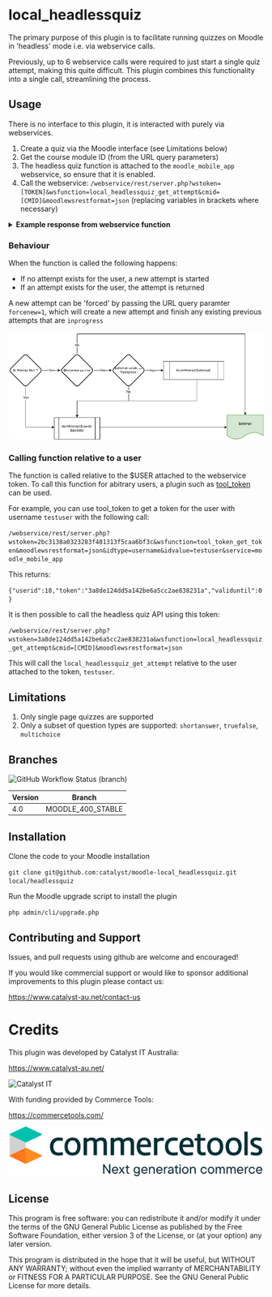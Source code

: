 # local_headlessquiz
The primary purpose of this plugin is to facilitate running quizzes on Moodle in 'headless' mode i.e. via webservice calls.

Previously, up to 6 webservice calls were required to just start a single quiz attempt, making this quite difficult. This plugin combines this functionality into a single call, streamlining the process.

## Usage
There is no interface to this plugin, it is interacted with purely via webservices. 

1. Create a quiz via the Moodle interface (see Limitations below)
2. Get the course module ID (from the URL query parameters) 
3. The headless quiz function is attached to the `moodle_mobile_app` webservice, so ensure that it is enabled.
4. Call the webservice: `/webservice/rest/server.php?wstoken=[TOKEN]&wsfunction=local_headlessquiz_get_attempt&cmid=[CMID]&moodlewsrestformat=json` (replacing variables in brackets where necessary)


<details>
<summary><b>Example response from webservice function</b></summary>

```json
{
	"data": {
		"user": {
			"id": 18
		},
		"quiz": {
			"id": 1,
			"name": "Headless Quiz Test 1",
			"cmid": 66,
			"gradetopass": 5,
			"bestgrade": 10,
			"questions": [
				{
					"id": 11,
					"name": "True or false 1",
					"questiontext": "<p dir=\"ltr\" style=\"text-align: left;\">Is this question true? Select True<br><\/p>",
					"type": "truefalse",
					"slot": 1,
					"options": "{\"id\":\"6\",\"question\":\"11\",\"trueanswer\":\"21\",\"falseanswer\":\"22\",\"answers\":{\"21\":{\"id\":\"21\",\"question\":\"11\",\"answer\":\"True\",\"answerformat\":\"0\",\"fraction\":\"1.0000000\",\"feedback\":\"<p dir=\\\"ltr\\\" style=\\\"text-align: left;\\\">Feed back for true test<br><\\\/p>\",\"feedbackformat\":\"1\"},\"22\":{\"id\":\"22\",\"question\":\"11\",\"answer\":\"False\",\"answerformat\":\"0\",\"fraction\":\"0.0000000\",\"feedback\":\"<p dir=\\\"ltr\\\" style=\\\"text-align: left;\\\"><\\\/p><p dir=\\\"ltr\\\">Feed back for false test<br><\\\/p><br><p><\\\/p>\",\"feedbackformat\":\"1\"}}}"
				},
				{
					"id": 12,
					"name": "multiple choice test 1",
					"questiontext": "<p dir=\"ltr\" style=\"text-align: left;\">multiple choice test 1<br><\/p>",
					"type": "multichoice",
					"slot": 2,
					"options": "{\"id\":\"3\",\"questionid\":\"12\",\"layout\":\"0\",\"single\":\"1\",\"shuffleanswers\":\"1\",\"correctfeedback\":\"Your answer is correct.\",\"correctfeedbackformat\":\"1\",\"partiallycorrectfeedback\":\"Your answer is partially correct.\",\"partiallycorrectfeedbackformat\":\"1\",\"incorrectfeedback\":\"Your answer is incorrect.\",\"incorrectfeedbackformat\":\"1\",\"answernumbering\":\"abc\",\"shownumcorrect\":\"1\",\"showstandardinstruction\":\"0\",\"answers\":{\"23\":{\"id\":\"23\",\"question\":\"12\",\"answer\":\"<p dir=\\\"ltr\\\" style=\\\"text-align: left;\\\">C1<br><\\\/p>\",\"answerformat\":\"1\",\"fraction\":\"1.0000000\",\"feedback\":\"<p dir=\\\"ltr\\\" style=\\\"text-align: left;\\\">C1 feedback here<br><\\\/p>\",\"feedbackformat\":\"1\"},\"24\":{\"id\":\"24\",\"question\":\"12\",\"answer\":\"<p dir=\\\"ltr\\\" style=\\\"text-align: left;\\\">C2<br><\\\/p>\",\"answerformat\":\"1\",\"fraction\":\"0.9000000\",\"feedback\":\"<strong>C2 feedback<br><\\\/strong>\",\"feedbackformat\":\"1\"},\"25\":{\"id\":\"25\",\"question\":\"12\",\"answer\":\"<p dir=\\\"ltr\\\" style=\\\"text-align: left;\\\">C3<br><\\\/p>\",\"answerformat\":\"1\",\"fraction\":\"0.1111111\",\"feedback\":\"<p dir=\\\"ltr\\\" style=\\\"text-align: left;\\\"><em>C3 feddback<br><\\\/em><\\\/p>\",\"feedbackformat\":\"1\"},\"26\":{\"id\":\"26\",\"question\":\"12\",\"answer\":\"<p dir=\\\"ltr\\\" style=\\\"text-align: left;\\\">C4<br><\\\/p>\",\"answerformat\":\"1\",\"fraction\":\"0.2500000\",\"feedback\":\"<h3 dir=\\\"ltr\\\" style=\\\"text-align: left;\\\">C4 feedback<br><\\\/h3>\",\"feedbackformat\":\"1\"}}}"
				},
				{
					"id": 5,
					"name": "Test3",
					"questiontext": "<p dir=\"ltr\" style=\"text-align: left;\">test<br><\/p>",
					"type": "multichoice",
					"slot": 3,
					"options": "{\"id\":\"2\",\"questionid\":\"5\",\"layout\":\"0\",\"single\":\"0\",\"shuffleanswers\":\"1\",\"correctfeedback\":\"Your answer is correct.\",\"correctfeedbackformat\":\"1\",\"partiallycorrectfeedback\":\"Your answer is partially correct.\",\"partiallycorrectfeedbackformat\":\"1\",\"incorrectfeedback\":\"Your answer is incorrect.\",\"incorrectfeedbackformat\":\"1\",\"answernumbering\":\"abc\",\"shownumcorrect\":\"1\",\"showstandardinstruction\":\"0\",\"answers\":{\"11\":{\"id\":\"11\",\"question\":\"5\",\"answer\":\"<p dir=\\\"ltr\\\" style=\\\"text-align: left;\\\">test<br><\\\/p>\",\"answerformat\":\"1\",\"fraction\":\"0.9000000\",\"feedback\":\"\",\"feedbackformat\":\"1\"},\"12\":{\"id\":\"12\",\"question\":\"5\",\"answer\":\"<p dir=\\\"ltr\\\" style=\\\"text-align: left;\\\">test<br><\\\/p>\",\"answerformat\":\"1\",\"fraction\":\"0.1000000\",\"feedback\":\"\",\"feedbackformat\":\"1\"},\"13\":{\"id\":\"13\",\"question\":\"5\",\"answer\":\"<p dir=\\\"ltr\\\" style=\\\"text-align: left;\\\">test<br><\\\/p>\",\"answerformat\":\"1\",\"fraction\":\"0.0000000\",\"feedback\":\"\",\"feedbackformat\":\"1\"},\"14\":{\"id\":\"14\",\"question\":\"5\",\"answer\":\"<p dir=\\\"ltr\\\" style=\\\"text-align: left;\\\">wrong<br><\\\/p>\",\"answerformat\":\"1\",\"fraction\":\"0.0000000\",\"feedback\":\"\",\"feedbackformat\":\"1\"}}}"
				},
				{
					"id": 4,
					"name": "Short answer",
					"questiontext": "<p dir=\"ltr\" style=\"text-align: left;\">Short answer<br><\/p>",
					"type": "shortanswer",
					"slot": 4,
					"options": "{\"usecase\":\"0\",\"answers\":{\"9\":{\"id\":\"9\",\"question\":\"4\",\"answer\":\"correct\",\"answerformat\":\"0\",\"fraction\":\"1.0000000\",\"feedback\":\"\",\"feedbackformat\":\"1\"},\"10\":{\"id\":\"10\",\"question\":\"4\",\"answer\":\"incorrect\",\"answerformat\":\"0\",\"fraction\":\"0.5000000\",\"feedback\":\"\",\"feedbackformat\":\"1\"}}}"
				}
			]
		},
		"attempt": {
			"id": 77,
			"state": "inprogress",
			"feedback": "",
			"summarks": 0,
			"passed": false,
			"scaledgrade": 0,
			"timestart": 1667178056,
			"timemodified": 1667179192,
			"number": 64,
			"responses": [
				{
					"questionid": 11,
					"state": "gradedright",
					"mark": 1,
					"status": "Correct",
					"data": "{\"answer\":\"1\"}",
					"slot": 1,
					"html": "<div id=\"question-77-1\" class=\"que truefalse immediatefeedback correct\"><div class=\"info\"><h3 class=\"no\">Question <span class=\"qno\">1<\/span><\/h3><div class=\"state\">Correct<\/div><div class=\"grade\">Mark 1.00 out of 1.00<\/div><div class=\"questionflag editable\"><input type=\"hidden\" name=\"q77:1_:flagged\" value=\"0\" \/><input type=\"hidden\" value=\"qaid=273&amp;qubaid=77&amp;qid=11&amp;slot=1&amp;checksum=e1e20dd938322a7e95f3f5894c60ba08&amp;sesskey=DESmM0G03Y&amp;newstate=\" class=\"questionflagpostdata\" \/><input type=\"checkbox\" id=\"q77:1_:flaggedcheckbox\" name=\"q77:1_:flagged\" value=\"1\" \/><label id=\"q77:1_:flaggedlabel\" for=\"q77:1_:flaggedcheckbox\"><img src=\"https:\/\/commercetools.localhost\/theme\/image.php\/boost\/core\/1666835649\/i\/unflagged\" alt=\"\" class=\"questionflagimage\" id=\"q77:1_:flaggedimg\" \/><span>Flag question<\/span><\/label>\n<\/div><\/div><div class=\"content\"><div class=\"formulation clearfix\"><h4 class=\"accesshide\">Question text<\/h4><input type=\"hidden\" name=\"q77:1_:sequencecheck\" value=\"2\" \/><div class=\"qtext\"><p dir=\"ltr\" style=\"text-align: left;\">Is this question true? Select True<br><\/p><\/div><div class=\"ablock\"><div class=\"prompt\">Select one:<\/div><div class=\"answer\"><div class=\"r0 correct\"><input type=\"radio\" name=\"q77:1_answer\" value=\"1\" id=\"q77:1_answertrue\" disabled=\"disabled\" checked=\"checked\" \/><label for=\"q77:1_answertrue\" class=\"ml-1\">True<\/label> <i class=\"icon fa fa-check text-success fa-fw \"  title=\"Correct\" role=\"img\" aria-label=\"Correct\"><\/i><\/div><div class=\"r1\"><input type=\"radio\" name=\"q77:1_answer\" value=\"0\" id=\"q77:1_answerfalse\" disabled=\"disabled\" \/><label for=\"q77:1_answerfalse\" class=\"ml-1\">False<\/label> <\/div><\/div><\/div><\/div><div class=\"outcome clearfix\"><h4 class=\"accesshide\">Feedback<\/h4><div class=\"feedback\"><div class=\"specificfeedback\"><p dir=\"ltr\" style=\"text-align: left;\">Feed back for true test<br><\/p><\/div><div class=\"generalfeedback\"><p dir=\"ltr\" style=\"text-align: left;\">General feedback here<br><\/p><\/div><div class=\"rightanswer\">The correct answer is 'True'.<\/div><\/div><\/div><\/div><\/div>",
					"sequencecheck": 2,
					"feedback": "<div class=\"specificfeedback\"><p dir=\"ltr\" style=\"text-align: left;\">Feed back for true test<br><\/p><\/div><div class=\"generalfeedback\"><p dir=\"ltr\" style=\"text-align: left;\">General feedback here<br><\/p><\/div><div class=\"rightanswer\">The correct answer is 'True'.<\/div>"
				},
				{
					"questionid": 12,
					"state": "gradedpartial",
					"mark": 0.56000000000000005,
					"status": "Partially correct",
					"data": "{\"answer\":\"1\"}",
					"slot": 2,
					"html": "<div id=\"question-77-2\" class=\"que multichoice immediatefeedback partiallycorrect\"><div class=\"info\"><h3 class=\"no\">Question <span class=\"qno\">2<\/span><\/h3><div class=\"state\">Partially correct<\/div><div class=\"grade\">Mark 0.56 out of 5.00<\/div><div class=\"questionflag editable\"><input type=\"hidden\" name=\"q77:2_:flagged\" value=\"0\" \/><input type=\"hidden\" value=\"qaid=274&amp;qubaid=77&amp;qid=12&amp;slot=2&amp;checksum=78c3bed6d558d9350d71c9ffbda50618&amp;sesskey=DESmM0G03Y&amp;newstate=\" class=\"questionflagpostdata\" \/><input type=\"checkbox\" id=\"q77:2_:flaggedcheckbox\" name=\"q77:2_:flagged\" value=\"1\" \/><label id=\"q77:2_:flaggedlabel\" for=\"q77:2_:flaggedcheckbox\"><img src=\"https:\/\/commercetools.localhost\/theme\/image.php\/boost\/core\/1666835649\/i\/unflagged\" alt=\"\" class=\"questionflagimage\" id=\"q77:2_:flaggedimg\" \/><span>Flag question<\/span><\/label>\n<\/div><\/div><div class=\"content\"><div class=\"formulation clearfix\"><h4 class=\"accesshide\">Question text<\/h4><input type=\"hidden\" name=\"q77:2_:sequencecheck\" value=\"2\" \/><div class=\"qtext\"><p dir=\"ltr\" style=\"text-align: left;\">multiple choice test 1<br><\/p><\/div><div class=\"ablock no-overflow visual-scroll-x\"><div class=\"answer\"><div class=\"r0\"><input type=\"radio\" name=\"q77:2_answer\" disabled=\"disabled\" value=\"0\" id=\"q77:2_answer0\" aria-labelledby=\"q77:2_answer0_label\" \/><div class=\"d-flex w-auto\" id=\"q77:2_answer0_label\" data-region=\"answer-label\"><span class=\"answernumber\">a. <\/span><div class=\"flex-fill ml-1\"><p dir=\"ltr\" style=\"text-align: left;\">C4<br><\/p><\/div><\/div> <\/div>\n<div class=\"r1 partiallycorrect\"><input type=\"radio\" name=\"q77:2_answer\" disabled=\"disabled\" value=\"1\" id=\"q77:2_answer1\" aria-labelledby=\"q77:2_answer1_label\" checked=\"checked\" \/><div class=\"d-flex w-auto\" id=\"q77:2_answer1_label\" data-region=\"answer-label\"><span class=\"answernumber\">b. <\/span><div class=\"flex-fill ml-1\"><p dir=\"ltr\" style=\"text-align: left;\">C3<br><\/p><\/div><\/div> <i class=\"icon fa fa-check-square fa-fw \"  title=\"Partially correct\" role=\"img\" aria-label=\"Partially correct\"><\/i><div class=\"specificfeedback\"><p dir=\"ltr\" style=\"text-align: left;\"><em>C3 feddback<br><\/em><\/div><\/div>\n<div class=\"r0\"><input type=\"radio\" name=\"q77:2_answer\" disabled=\"disabled\" value=\"2\" id=\"q77:2_answer2\" aria-labelledby=\"q77:2_answer2_label\" \/><div class=\"d-flex w-auto\" id=\"q77:2_answer2_label\" data-region=\"answer-label\"><span class=\"answernumber\">c. <\/span><div class=\"flex-fill ml-1\"><p dir=\"ltr\" style=\"text-align: left;\">C2<br><\/p><\/div><\/div> <\/div>\n<div class=\"r1\"><input type=\"radio\" name=\"q77:2_answer\" disabled=\"disabled\" value=\"3\" id=\"q77:2_answer3\" aria-labelledby=\"q77:2_answer3_label\" \/><div class=\"d-flex w-auto\" id=\"q77:2_answer3_label\" data-region=\"answer-label\"><span class=\"answernumber\">d. <\/span><div class=\"flex-fill ml-1\"><p dir=\"ltr\" style=\"text-align: left;\">C1<br><\/p><\/div><\/div> <\/div>\n<\/div><\/div><\/div><div class=\"outcome clearfix\"><h4 class=\"accesshide\">Feedback<\/h4><div class=\"feedback\"><div class=\"specificfeedback\">Your answer is partially correct.<\/div><div class=\"generalfeedback\"><p dir=\"ltr\" style=\"text-align: left;\">General feedback<br><\/p><\/div><div class=\"rightanswer\">The correct answer is: <p dir=\"ltr\" style=\"text-align: left;\">C1<\/div><\/div><\/div><\/div><\/div>",
					"sequencecheck": 2,
					"feedback": "<div class=\"specificfeedback\">Your answer is partially correct.<\/div><div class=\"generalfeedback\"><p dir=\"ltr\" style=\"text-align: left;\">General feedback<br><\/p><\/div><div class=\"rightanswer\">The correct answer is: <p dir=\"ltr\" style=\"text-align: left;\">C1<\/div>"
				},
				{
					"questionid": 5,
					"state": "complete",
					"mark": null,
					"status": "Not changed since last attempt",
					"data": "{\"choice0\":\"1\",\"choice1\":\"1\",\"choice2\":\"0\",\"choice3\":\"1\",\"_order\":\"13,12,14,11\"}",
					"slot": 3,
					"html": "<div id=\"question-77-3\" class=\"que multichoice immediatefeedback answersaved\"><div class=\"info\"><h3 class=\"no\">Question <span class=\"qno\">3<\/span><\/h3><div class=\"state\">Not changed since last attempt<\/div><div class=\"grade\">Marked out of 5.00<\/div><div class=\"questionflag editable\"><input type=\"hidden\" name=\"q77:3_:flagged\" value=\"0\" \/><input type=\"hidden\" value=\"qaid=275&amp;qubaid=77&amp;qid=5&amp;slot=3&amp;checksum=5fc3e96a79e420b52a66575db21df023&amp;sesskey=DESmM0G03Y&amp;newstate=\" class=\"questionflagpostdata\" \/><input type=\"checkbox\" id=\"q77:3_:flaggedcheckbox\" name=\"q77:3_:flagged\" value=\"1\" \/><label id=\"q77:3_:flaggedlabel\" for=\"q77:3_:flaggedcheckbox\"><img src=\"https:\/\/commercetools.localhost\/theme\/image.php\/boost\/core\/1666835649\/i\/unflagged\" alt=\"\" class=\"questionflagimage\" id=\"q77:3_:flaggedimg\" \/><span>Flag question<\/span><\/label>\n<\/div><\/div><div class=\"content\"><div class=\"formulation clearfix\"><h4 class=\"accesshide\">Question text<\/h4><input type=\"hidden\" name=\"q77:3_:sequencecheck\" value=\"1\" \/><div class=\"qtext\"><p dir=\"ltr\" style=\"text-align: left;\">test<br><\/p><\/div><div class=\"ablock no-overflow visual-scroll-x\"><div class=\"answer\"><div class=\"r0\"><input type=\"checkbox\" name=\"q77:3_choice0\" disabled=\"disabled\" value=\"1\" id=\"q77:3_choice0\" aria-labelledby=\"q77:3_choice0_label\" checked=\"checked\" \/><div class=\"d-flex w-auto\" id=\"q77:3_choice0_label\" data-region=\"answer-label\"><span class=\"answernumber\">a. <\/span><div class=\"flex-fill ml-1\"><p dir=\"ltr\" style=\"text-align: left;\">test<br><\/p><\/div><\/div> <\/div>\n<div class=\"r1\"><input type=\"checkbox\" name=\"q77:3_choice1\" disabled=\"disabled\" value=\"1\" id=\"q77:3_choice1\" aria-labelledby=\"q77:3_choice1_label\" checked=\"checked\" \/><div class=\"d-flex w-auto\" id=\"q77:3_choice1_label\" data-region=\"answer-label\"><span class=\"answernumber\">b. <\/span><div class=\"flex-fill ml-1\"><p dir=\"ltr\" style=\"text-align: left;\">test<br><\/p><\/div><\/div> <\/div>\n<div class=\"r0\"><input type=\"checkbox\" name=\"q77:3_choice2\" disabled=\"disabled\" value=\"1\" id=\"q77:3_choice2\" aria-labelledby=\"q77:3_choice2_label\" \/><div class=\"d-flex w-auto\" id=\"q77:3_choice2_label\" data-region=\"answer-label\"><span class=\"answernumber\">c. <\/span><div class=\"flex-fill ml-1\"><p dir=\"ltr\" style=\"text-align: left;\">wrong<br><\/p><\/div><\/div> <\/div>\n<div class=\"r1\"><input type=\"checkbox\" name=\"q77:3_choice3\" disabled=\"disabled\" value=\"1\" id=\"q77:3_choice3\" aria-labelledby=\"q77:3_choice3_label\" checked=\"checked\" \/><div class=\"d-flex w-auto\" id=\"q77:3_choice3_label\" data-region=\"answer-label\"><span class=\"answernumber\">d. <\/span><div class=\"flex-fill ml-1\"><p dir=\"ltr\" style=\"text-align: left;\">test<br><\/p><\/div><\/div> <\/div>\n<\/div><\/div><div class=\"im-controls\"><input type=\"submit\" id=\"q77:3_-submit\" name=\"q77:3_-submit\" value=\"Check\" class=\"submit btn btn-secondary\" disabled=\"disabled\" \/><\/div><\/div><\/div><\/div>",
					"sequencecheck": 1,
					"feedback": "<div class=\"specificfeedback\">Your answer is correct.<\/div><div class=\"numpartscorrect\">You have selected too many options.<\/div><div class=\"rightanswer\">The correct answers are: <p dir=\"ltr\" style=\"text-align: left;\">test, <p dir=\"ltr\" style=\"text-align: left;\">test<\/div>"
				},
				{
					"questionid": 4,
					"state": "complete",
					"mark": null,
					"status": "Not changed since last attempt",
					"data": "{\"answer\":\"correct\"}",
					"slot": 4,
					"html": "<div id=\"question-77-4\" class=\"que shortanswer immediatefeedback answersaved\"><div class=\"info\"><h3 class=\"no\">Question <span class=\"qno\">4<\/span><\/h3><div class=\"state\">Not changed since last attempt<\/div><div class=\"grade\">Marked out of 1.00<\/div><div class=\"questionflag editable\"><input type=\"hidden\" name=\"q77:4_:flagged\" value=\"0\" \/><input type=\"hidden\" value=\"qaid=276&amp;qubaid=77&amp;qid=4&amp;slot=4&amp;checksum=7b1781bf6a5fdf40c5e004d4e797afc6&amp;sesskey=DESmM0G03Y&amp;newstate=\" class=\"questionflagpostdata\" \/><input type=\"checkbox\" id=\"q77:4_:flaggedcheckbox\" name=\"q77:4_:flagged\" value=\"1\" \/><label id=\"q77:4_:flaggedlabel\" for=\"q77:4_:flaggedcheckbox\"><img src=\"https:\/\/commercetools.localhost\/theme\/image.php\/boost\/core\/1666835649\/i\/unflagged\" alt=\"\" class=\"questionflagimage\" id=\"q77:4_:flaggedimg\" \/><span>Flag question<\/span><\/label>\n<\/div><\/div><div class=\"content\"><div class=\"formulation clearfix\"><h4 class=\"accesshide\">Question text<\/h4><input type=\"hidden\" name=\"q77:4_:sequencecheck\" value=\"1\" \/><div class=\"qtext\"><p dir=\"ltr\" style=\"text-align: left;\">Short answer<br><\/p><\/div><div class=\"ablock form-inline\"><label for=\"q77:4_answer\">Answer: <span class=\"answer\"><input type=\"text\" name=\"q77:4_answer\" value=\"correct\" id=\"q77:4_answer\" size=\"80\" class=\"form-control d-inline\" readonly=\"readonly\" \/><\/span><\/label><\/div><div class=\"im-controls\"><input type=\"submit\" id=\"q77:4_-submit\" name=\"q77:4_-submit\" value=\"Check\" class=\"submit btn btn-secondary\" disabled=\"disabled\" \/><\/div><\/div><\/div><\/div>",
					"sequencecheck": 1,
					"feedback": "<div class=\"rightanswer\">The correct answer is: correct<\/div>"
				}
			]
		}
	}
}
```
</details>


### Behaviour
When the function is called the following happens:
- If no attempt exists for the user, a new attempt is started
- If an attempt exists for the user, the attempt is returned

A new attempt can be 'forced' by passing the URL query paramter `forcenew=1`, which will create a new attempt and finish any existing previous attempts that are `inprogress`

![attempt flow](pix/attemptflow.png)

### Calling function relative to a user
The function is called relative to the $USER attached to the webservice token. To call this function for abitrary users, a plugin such as [tool_token](https://github.com/catalyst/moodle-tool_token) can be used.

For example, you can use tool_token to get a token for the user with username `testuser` with the following call:

`/webservice/rest/server.php?wstoken=2bc3138a0323283f481313f5caa6bf3c&wsfunction=tool_token_get_token&moodlewsrestformat=json&idtype=username&idvalue=testuser&service=moodle_mobile_app` 

This returns:

`{"userid":18,"token":"3a8de124dd5a142be6a5cc2ae838231a","validuntil":0}`

It is then possible to call the headless quiz API using this token:

`/webservice/rest/server.php?wstoken=3a8de124dd5a142be6a5cc2ae838231a&wsfunction=local_headlessquiz_get_attempt&cmid=[CMID]&moodlewsrestformat=json`

This will call the `local_headlessquiz_get_attempt` relative to the user attached to the token, `testuser`.

## Limitations
1. Only single page quizzes are supported
2. Only a subset of question types are supported: `shortanswer`, `truefalse`, `multichoice`

## Branches

![GitHub Workflow Status (branch)](https://img.shields.io/github/workflow/status/catalyst/moodle-local_headlessquiz/ci/MOODLE_400_STABLE?label=ci)

| Version | Branch            |
|---------|-------------------|
| 4.0     | MOODLE_400_STABLE |

## Installation

Clone the code to your Moodle installation

`git clone git@github.com:catalyst/moodle-local_headlessquiz.git local/headlessquiz`

Run the Moodle upgrade script to install the plugin

`php admin/cli/upgrade.php`

## Contributing and Support
Issues, and pull requests using github are welcome and encouraged!

If you would like commercial support or would like to sponsor additional improvements to this plugin please contact us:

https://www.catalyst-au.net/contact-us


# Credits

This plugin was developed by Catalyst IT Australia:

https://www.catalyst-au.net/

<img alt="Catalyst IT" src="https://cdn.rawgit.com/CatalystIT-AU/moodle-auth_saml2/MOODLE_39_STABLE/pix/catalyst-logo.svg" width="400">

With funding provided by Commerce Tools:

https://commercetools.com/

![Commerce Tools](pix/commercetools.png)

## License
This program is free software: you can redistribute it and/or modify it under the terms of the GNU General Public License as published by the Free Software Foundation, either version 3 of the License, or (at your option) any later version.

This program is distributed in the hope that it will be useful, but WITHOUT ANY WARRANTY; without even the implied warranty of MERCHANTABILITY or FITNESS FOR A PARTICULAR PURPOSE. See the GNU General Public License for more details.
